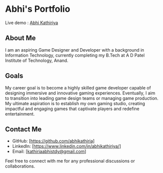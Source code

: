 # Abhi's Portfolio
Live demo : [Abhi Kathiriya](https://abhikathiria.github.io/MyPortfolio/)

## About Me
I am an aspiring Game Designer and Developer with a background in Information Technology, currently completing my B.Tech at A D Patel Institute of Technology, Anand.

## Goals
My career goal is to become a highly skilled game developer capable of designing immersive and innovative gaming experiences. Eventually, I aim to transition into leading game design teams or managing game production. My ultimate aspiration is to establish my own gaming studio, creating impactful and engaging games that captivate players and redefine entertainment.

## Contact Me
- GitHub: [https://github.com/abhikathiria]
- LinkedIn: [https://www.linkedin.com/in/abhikathiriya/]
- Email: [kathiriaabhistdy@gmail.com]

Feel free to connect with me for any professional discussions or collaborations.
